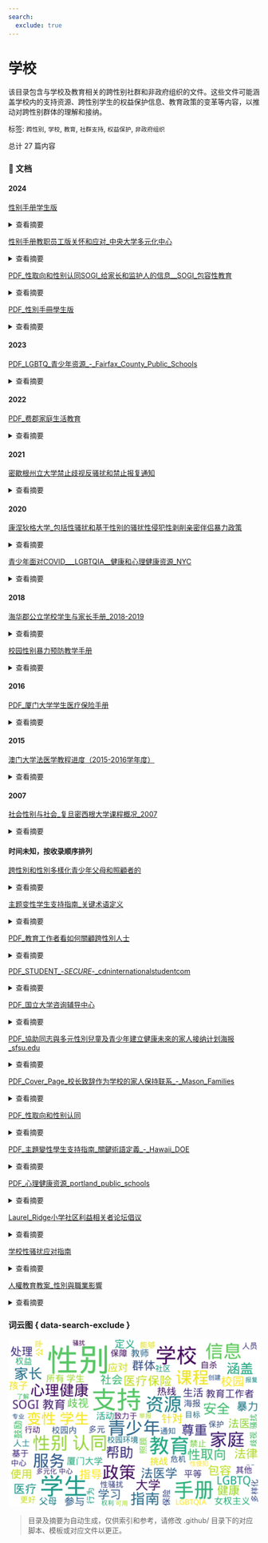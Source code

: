 ```yaml
---
search:
  exclude: true
---
```



# 学校

该目录包含与学校及教育相关的跨性别社群和非政府组织的文件。这些文件可能涵盖学校内的支持资源、跨性别学生的权益保护信息、教育政策的变革等内容，以推动对跨性别群体的理解和接纳。


标签: `跨性别`, `学校`, `教育`, `社群支持`, `权益保护`, `非政府组织`


总计 27 篇内容



### 📄 文档


#### 2024



[性别手册学生版](性别手册学生版_page.md)<details><summary>查看摘要</summary>

《性/别手册学生版》是为中央大学全体学生准备的一本详尽手册，主要围绕性和性别相关知识进行阐释和教育，旨在提升学生对LGBTQ群体及其社会环境的理解。手册由中央大学多元化中心于2024年发布。内容涵盖与性/别相关的基本用语、学生生活中的性别处理、有关校园设施的使用及多元化中心的服务。手册中强调了性别认同、性别表达等重要概念，并通过举例阐述如何在校园环境中更好地理解和支持性别少数群体。手册提供了出柜的过程和意义，指导学生如何尊重他人的性别认同与性取向，同时也列举了咨询和支持的渠道，以确保每名学生能够在一个舒适和包容的环境中学习和生活。
</details>




[性别手册教职员工版关怀和应对_中央大学多元化中心](性别手册教职员工版关怀和应对_中央大学多元化中心_page.md)<details><summary>查看摘要</summary>

《性/别手册教职员工版－关怀和应对》是由中央大学多元化中心于2024年发布的文件，目的是为学校的教职员工提供关于性别多样性的知识和信息，帮助他们创建一个包容和关爱所有学生的校园环境。手册的内容包含了对学生生活中可能涉及的性别问题的处理指导，诸如如何处理姓名和性别的使用、如何利用校园内的各种设施、以及教育实习和留学的相关指导等。手册中还详细探讨了相关法律政策、社会氛围，以及如何应对校园内的性别歧视和歧视性语言等重要问题。手册引用了一些关键事件作为案例分析，如一桥大学的出柜事件，提醒教职员工避免替他人出柜的行为可能带来的严重后果。本手册不仅是对多样化环境的响应，还强调了教师在促进和谐校园文化中的重要角色。
</details>




[PDF_性取向和性别认同SOGI_给家长和监护人的信息__SOGI_包容性教育](PDF_性取向和性别认同SOGI_给家长和监护人的信息__SOGI_包容性教育_page.md)<details><summary>查看摘要</summary>

该文件为《性取向和性别认同 (SOGI): 给家长和监护人的信息》的资料，旨在为父母和监护人提供关于跨性别及性别多元化的教育支持与信息。它涵盖了SOGI包容性教育的概念与重要性，强调教育工作者致力于创造一个公平、多样性和包容性的学习环境。文中指出，SOGI包容性教育并非单独课程，而是一套工具和资源，旨在减少校园中的欺凌和歧视，并支持所有学生，尤其是2SLGBTQ+社群成员。文件中列举了相关政策链接及对SOGI教育的误解与真相，强调资源的适合性以及家长在教育中所扮演的重要角色。
</details>




[PDF_性別手冊學生版](PDF_性別手冊學生版_page.md)<details><summary>查看摘要</summary>

本文件为中央大学提供的《性别手册学生版》，旨在为该校全体学生提供与性别和性取向相关的知识和信息的汇总。手册的内容涵盖了性别和性取向的基本概念，包括性别认同、性别表达、性取向等，旨在提高学生对性别与性取向问题的认识和理解。从‘与性别的相关用语’到‘学生生活’的各项制度，手册详细列出了如何在校内安全、平等地处理性别问题的指南。手册中特别强调了多样性的重要性，向学生传达了多元、流动的性别认同和表达的概念以及‘出柜’这一过程的复杂性，且提供了中央大学多元化中心的咨询服务信息。手册还包含了一些实际的校园政策，包括如何处理姓名和性别信息的更改，以及设施的使用，如洗手间和更衣室的安排。这本手册不仅是一个知识性的工具，也是促进校园内各性别与性取向群体相互理解和尊重的重要资源。
</details>



#### 2023



[PDF_LGBTQ_青少年资源_-_Fairfax_County_Public_Schools](PDF_LGBTQ_青少年资源_-_Fairfax_County_Public_Schools_page.md)<details><summary>查看摘要</summary>

该文件是《LGBTQ+ 青少年资源》的指南，由费郡公立学校家庭资源中心发布。文件中提供了多种资源，帮助LGBTQ+青少年及其家庭找到所需的信息和支持，包括卫生与保健、精神健康和药物滥用、法律服务、互助小组及教育等方面。内容涵盖了全国自杀预防热线、特雷弗计划、青少年骄傲门诊和其他行动团体与服务提供者的信息，致力于帮助年轻的LGBTQ人群应对心理健康问题、法律权益、医疗保健等方面的挑战。文件中还列出了多家机构的联系方式及其服务内容，确保这些资源能为青少年及其家庭提供必要的支持和协助。该文件于2023年更新，显示了信息的时效性和适用性。
</details>



#### 2022



[PDF_费郡家庭生活教育](PDF_费郡家庭生活教育_page.md)<details><summary>查看摘要</summary>

本文件为费郡公立学校七年级家庭生活教育课程的相关信息，涵盖情感与社交健康、青少年发展及家庭关系等多个主题。文件提及如学生需选择不参加课程的表格，提供了相应的填写说明和课程内容概述。课程内容包括理解中学期间身体、情感和性别认同的发展变化，强调使用尊重和包容的语言以促进无偏见和歧视的环境。部分课程内容涉及互联网安全、个人隐私保护以及积极自我形象的培养。所有课程均为男女分班进行，并要求家长在希望孩子不参与特定课程时进行书面说明。
</details>



#### 2021



[密歇根州立大学禁止歧视反骚扰和禁止报复通知](密歇根州立大学禁止歧视反骚扰和禁止报复通知_page.md)<details><summary>查看摘要</summary>

该文件为密歇根州立大学于2021年6月9日发布的通知，详细阐述了大学在各种项目和活动中对歧视、骚扰及报复行为的零容忍政策。文件指出，该校禁止基于多种因素（包括种族、性别认同、性取向等）对任何人进行歧视或骚扰，同时强调对举报者及参与调查的人员不予报复。大学公平办公室负责处理所有相关投诉，并会为受影响者提供必要的支持措施。文件中还列出了相关的法律法规，如美国残疾人法、消费者保护法等，以确保校园环境的公正与安全。文件还提供了具体的举报途径和联系信息，确保大学社区成员能够方便地报告任何违反政策的行为。
</details>



#### 2020



[康涅狄格大学_包括性骚扰和基于性别的骚扰性侵犯性剥削亲密伴侣暴力政策](康涅狄格大学_包括性骚扰和基于性别的骚扰性侵犯性剥削亲密伴侣暴力政策_page.md)<details><summary>查看摘要</summary>

本文件是康涅狄格大学（University of Connecticut）关于反歧视、反骚扰和相关反人际暴力的政策。文件详细阐述了校园内针对性骚扰、基于性别的骚扰、性侵犯、性剥削、亲密伴侣暴力、缠扰、报复等行为的禁止政策，以及相关的举报程序和调查流程。文件中的政策旨在创建一个安全且无歧视的学习与工作环境，让所有学生、员工和访问者都能在尊重和平等的氛围中生活和学习。具体包括政策声明，适用对象，隐私与机密的定义，员工的举报责任，禁止行为的定义，以及大学提供的资源与支持措施。政策明确规定了对违反上述禁止行为的人员可能采取的纪律处分，以及大学在处理这些报告时将采取的具体步骤。
</details>




[青少年面对COVID___LGBTQIA__健康和心理健康资源_NYC](青少年面对COVID___LGBTQIA__健康和心理健康资源_NYC_page.md)<details><summary>查看摘要</summary>

此文件是一个关于青少年在COVID-19大流行期间所面临健康和心理健康挑战的综合资源指南，特别关注LGBTQIA群体。文件详细描述了青少年可能在隔离期间遇到的一系列问题，如情绪低落、家庭关系紧张，以及对健康信息的疑虑。它提供了纽约市各种可用的支持和服务资源，包括心理健康服务、远程医疗、家庭暴力支持、物质滥用预防和治疗等。

文件中明确指出，虽然大流行给青少年带来了许多困扰，但纽约市的多个机构和组织仍然为青少年提供了多种帮助。比如，Mount Sinai青少年健康中心为10-22岁的青少年提供全面的医疗和心理健康服务。各种热线和在线支持资源，像NYC Well和Trevor Project等也为青少年提供情感支持和危机干预。

文件特别强调了确保心理健康的重要性，并鼓励青少年在面临困难时寻求帮助。针对心理健康、教育支持、家庭暴力、自杀预防等主题，文件一一描述了可用的具体资源，强调在疫情期间保护自身安全和心理健康的必要性。
</details>



#### 2018



[海华郡公立学校学生与家长手册_2018-2019](海华郡公立学校学生与家长手册_2018-2019_page.md)<details><summary>查看摘要</summary>

本文件为海华郡公立学校2018-2019学年学生与家长手册。手册中详细列出了学校的各项服务、使用设备的政策、学生的行为规范、帮助家长理解学术要求和参与学生教育的方式。手册包括重要的联系信息，如学校的总机号码、各部门的电话以及青少年危机热线等。这本手册还强调学校致力于创造一个安全、包容、多元的学习环境，并鼓励各类背景的家庭参与到学校生活中。具体内容涵盖了学校安全条例、特教服务、餐饮服务、家庭作业指导、校规、投诉程序等，整体体现了对学生尤其是边缘群体如跨性别者等的支持与照顾。
</details>




[校园性别暴力预防教学手册](校园性别暴力预防教学手册_page.md)<details><summary>查看摘要</summary>

《校园性别暴力预防教学手册》是由联合国教育、科学及文化组织（UNESCO）发布的一份教育资源，旨在为教师和学校领导提供针对中学生（适合11-14岁）关于预防校园性别暴力的指导。手册的内容涵盖了性别暴力的定义、背景、影响及其与生理性别和社会性别的关系。通过细致的术语表，手册为教师提供了有关性别认同、性别表现、性别暴力及其应对策略的深入理解。手册强调，教师在创建文明关系和预防校园暴力方面的重要角色，且提供了多个可行的课堂活动，帮助学生理解性别平等的重要性，并培养相应的沟通和处理暴力的技能。该手册还特别指出，跨性别、同性恋等群体在校园中可能面临的特殊挑战，鼓励教师通过教育来增进学生对性别多样性的理解和尊重。
</details>



#### 2016



[PDF_厦门大学学生医疗保险手册](PDF_厦门大学学生医疗保险手册_page.md)<details><summary>查看摘要</summary>

该文件为《厦门大学学生医疗保险手册》，由厦门大学学生工作处于2016年7月编制，旨在为厦门大学的全日制学生提供详细的医疗保险信息。手册中介绍了厦门大学的学生医疗保险制度，包括基本医疗保险、补充医疗保障、补充商业保险的定义、参保范围、就医医院范围、转外就医的办理程序及保险待遇等方面的内容。手册详细解释了大学生医疗保险的基本定义及其重要性，并强调了医疗保险对于保障大学生的医疗卫生权益的重要作用。手册还包括针对新生和老生的参保和缴费流程，以及需要注意的特殊问题和相关开药指南。该文件对了解和使用厦门大学医疗保险制度至关重要，是参保学生的实用手册。
</details>



#### 2015



[澳门大学法医学教程进度（2015-2016学年度）](澳门大学法医学教程进度（2015-2016学年度）_page.md)<details><summary>查看摘要</summary>

《澳门大学法医学教程进度（2015-2016学年度）》是一份详细的法医学课程安排文档，列出了澳门大学法学院法医学课程的讲座和授课内容、讲师及时间安排。该文档涵盖了2015年及2016年两个学期的日间和晚间课程，课程内容涵盖法医学的基础知识和各个分支，详细列出了每节课的日期、讲师及授课主题。课程的第一节涉及法医学的简介，接下来的课程逐步深入，包括法医死亡学、法医创伤学、法医窒息学等，内容十分系统，涵盖法医学的各个方面。文中还提到了一些重要的法典和政策，如D.L. 100/99/M等，这些条款在课程中起到指导和参考的作用。文档中有针对法医过程中的各种现象进行详细解释，例如尸体解剖、死亡的概念和类型、损伤机制、法医交通医学等，涉及到的内容十分广泛，旨在为学生提供全面的法医学知识。课程安排中提及的讲师如柯庆华、黄伟杰等都是专业的法医学专家，他们带领学生进入法医学研究的各个层面，探讨如何将理论知识应用于实际的法医检验中。该课程不仅为法医学专业的学生提供了系统的学习平台，也为希望了解法医学的其他相关领域的人员提供了宝贵的参考资料。
</details>



#### 2007



[社会性别与社会_复旦密西根大学课程概况_2007](社会性别与社会_复旦密西根大学课程概况_2007_page.md)<details><summary>查看摘要</summary>

本文件是复旦大学与密西根大学合作开设的社会性别学博士课程的课程概况，授课时间为2007年8月11日至8月21日。该课程由美国女权主义社会学家朱迪斯·斯泰西教授主讲，主要内容涵盖了西方社会学界女权主义学术的发展以及相关的学术探讨。课程还邀请了若干中国学者就其研究和行动开设专题讲座，旨在帮助学员理解和思考西方女权主义与中国女权主义的关系。课程设置多样，学生需完成三篇基于选定主题的短评，讨论女权主义研究面临的挑战及其对中国社会性别研究的启示。
</details>



#### 时间未知，按收录顺序排列



[跨性別和性別多樣化青少年父母和照顧者的](跨性別和性別多樣化青少年父母和照顧者的_page.md)<details><summary>查看摘要</summary>

该文件为温哥华教育局发布的小册子，旨在为跨性别和性别多样化青少年的父母和照顾者提供疑问解答和相关支持信息。内容包括对跨性别和性别多样化青少年的介绍，强调每个年轻人都应该有良好的自我感觉，获得支持和安全感。文件中指出，父母和照顾者的支持对孩子的心理健康至关重要，提供了如何与孩子沟通性别认同、如何理解和尊重孩子的性别表达的具体建议。文本还涵盖了对性别多样化的定义、父母如何应对偏见和歧视、以及可用的医疗资源与法律保护等重要信息。解决了许多家长可能会面临的常见问题，例如孩子如何确定自己的性别认同，何时应寻求专业人员的帮助，如何在家庭内部建立正面的讨论氛围等。同时，本小册子还提供了丰富的资源链接，帮助父母和照顾者找到相关的支持和教育信息。
</details>




[主题变性学生支持指南_关键术语定义](主题变性学生支持指南_关键术语定义_page.md)<details><summary>查看摘要</summary>

这份《变性学生支持指南》旨在帮助学校社区更好地支持变性学生。这本指南提供了针对变性学生的基本定义和关键术语，例如"性别认同"、"性别表达"、"出生指定性别"等，为教育者和学校管理人员提供在处理与变性学生相关问题时的参考。文中强调，变性学生的需求是个性化的，学校需根据实际情况与学生及其家长共同探讨并制定适合的支持方案。

文件中提到，变性学生在校园内应被尊重性别认同，包括使用与其性别认同相符的更衣室和洗手间。学校不得基于出生性别对变性学生进行歧视，具体法律条款也在文中详细列举，说明了变性学生在使用设施、参加体育活动以及其他基于性别的活动中所享有的权利。

特别提到的支持措施包括学校向所有学生（及其家长）发放年度通知，详细告知变性学生相关的权利与请求支持的方式，利用多种方式促进校园内的理解与包容。此指南将有助于教育工作者创建一个更包容、安全的校园环境，让所有学生可以真实表达自我，保证他们的安全与尊重。
</details>




[PDF_教育工作者看如何關顧跨性別人士](PDF_教育工作者看如何關顧跨性別人士_page.md)<details><summary>查看摘要</summary>

该文件为PDF格式的指南，标题为《教育工作者看如何照顾跨性别人士》，旨在为教育工作者提供有关如何更好地支持跨性别学生的建议和策略。尽管我们无法提取文件内容，但可以推测文件中可能包含的要点包括如何创造安全和包容的学习环境，理解跨性别群体所面临的特定挑战，以及教育工作者在促进性别平等和尊重多样性方面的角色。文件可能会涉及跨性别人士在学校中可能遭受的歧视、情感支持的方法、如何与家长沟通等议题。这种支持不仅对于跨性别学生的成长和学习至关重要，还帮助整个学校社区培养尊重与理解。
</details>




[PDF_STUDENT_-_SECURE_-_cdninternationalstudentcom](PDF_STUDENT_-_SECURE_-_cdninternationalstudentcom_page.md)<details><summary>查看摘要</summary>

该文件是关于ISI留学医疗保险计划的介绍手册，主要为留学生提供医疗保险相关信息。手册详细列出了如何就医、保险计划的保障内容、计划费用、理赔信息及其保障条款等。内容包括一卡通的优缺点、如何处理与医疗网络内外就医的索赔，以及不同保险计划的费用范围等。例如，手册提到，在美国，组合医疗保险提供不同的保障类型，包括Smart、Budget、Select和Elite四个等级，每个等级的费用和保障限额各不相同。手册中强调了隐私政策，并提供了联系信息以便留学生在需要时寻求帮助。
</details>




[PDF_国立大学咨询辅导中心](PDF_国立大学咨询辅导中心_page.md)<details><summary>查看摘要</summary>

该文件是来自澳大利亚国立大学咨询辅导中心的资源指导，专为男同性恋、女同性恋、双性恋、变性人、跨性别者和其他性别认同与性取向群体提供支持与帮助。文件详尽列出了多项支持服务，包括大学的酷儿部门与学生平权小组，提供社交活动及心理支持等。内容强调人们有权决定自己的性行为，呼吁对跨性别和酷儿群体的尊重与包容，并列举了多个具体的外部支持资源与服务机构，如堪培拉艾滋病行动委员会和性别中心等。最后，文件提供广泛的联系信息，包括电话、邮箱和网站，方便读者寻求帮助。
</details>




[PDF_協助同志與多元性別兒童及青少年建立健康未來的家人接纳计划海报_sfsu.edu](PDF_協助同志與多元性別兒童及青少年建立健康未來的家人接纳计划海报_sfsu.edu_page.md)<details><summary>查看摘要</summary>

该文档是关于家人接纳计划（Family Acceptance Project®, FAP）的海报，旨在教育家庭成员、医疗人员及宗教信仰领袖更好地理解家庭的接纳对于同志儿童及青少年的健康成长的重要性。文中强调，家人的支持能够显著降低同志儿童和青少年自杀和其他健康问题的风险。海报提供了减少排斥性言行的建议，并指导家长如何通过爱与支持来改善孩子的自尊心和未来展望。文档详细介绍了海报的使用潜径，包括学校、诊所、社区活动和家庭等各种场合。该计划自2002年起就致力于支持多元文化家庭，在心理健康、初级医疗、学校服务等多个领域广泛应用。

FAP海报的内容通过研究证实，有助于提升社会对同志群体的理解与尊重，并促进家庭对儿童及青少年的健康影响。语言适用性也多样，涵盖中文、英文、西班牙文等多种语言，目标是服务更广泛的群体。
</details>




[PDF_Cover_Page_校长致辞作为学校的家人保持联系_-_Mason_Families](PDF_Cover_Page_校长致辞作为学校的家人保持联系_-_Mason_Families_page.md)<details><summary>查看摘要</summary>

本文件是乔治梅森大学为新学年准备的欢迎信，主要内容为校长Gregory Washington致家长和家庭的致辞以及学校新生和家庭计划（NSFP）的介绍。校长在信中对新学年表示欢迎，并强调了梅森大学在多样性和创新方面的成就，以及家长和家庭在学生成功中的重要作用。他鼓励家庭积极参与学校活动，促进与学生的联系，并提供了多种资源和支持渠道，包括家长和家庭委员会的介绍、家庭支持系列、家庭周末和其他活动的日期和信息。文件还列出了2024年学年重要日期，提供了学生和家庭保持联系的多种方式，以及如何在梅森大学的环境中促进学生的学业与成长。
</details>




[PDF_性取向和性别认同](PDF_性取向和性别认同_page.md)<details><summary>查看摘要</summary>

该文件是关于性取向和性别认同（SOGI）的包容性教育的综合介绍，详细阐述了这些主题在学校教育中的应用和重要性。文件首先定义了SOGI教育，并强调它并不只是一门独立课程，而是融入了更广泛的性教育中，涵盖了身份和包容性等诸多主题，旨在减少校园内的欺凌和歧视。其内容提供了针对SOGI教育的一些常见误解与相应事实，目标在于教育师生理解多样性，创造一个支持和包容所有学生的安全环境。

文件指出SOGI教育致力于为所有学生提供支持，并强调其重要性，尤其是对于那些面对独特挑战的2SLGBTQ+学生。通过使用丰富的教学资源，SOGI教育帮助教师在各学科中促进尊重和包容的环境，反映出一个多元文化的学校氛围。同时，文本还强调与家庭的沟通，为家长和监护人提供信息，确保他们了解SOGI教育的价值与目标，鼓励他们参与孩子的教育，确保孩子在学习过程中感到安全和受尊重。
</details>




[PDF_主題變性學生支持指南_關鍵術語定義_-_Hawaii_DOE](PDF_主題變性學生支持指南_關鍵術語定義_-_Hawaii_DOE_page.md)<details><summary>查看摘要</summary>

《变性学生支持指南》是针对学校如何支持变性学生的具体指导文件，旨在为学校和教育工作者提供对变性学生的基本理解以及最佳实践。这份指南详尽地阐述了与变性学生相关的关键术语，例如‘性别认同’、‘性别表达’和‘性别不确定’等，并强调了变性学生在学校环境中所面临的挑战与需求。文中提到，变性学生的需求高度个性化，因此学校工作人员需关注每名学生的具体情况，尽可能尊重其性别认同和表达。指南中阐述了如何在学校内营造一个安全的学习环境，确保变性学生能够在不受歧视的情况下参与所有学校活动。相应的法律法规也被纳入讨论，确保学生在学校中享有平等待遇。
</details>




[PDF_心理健康资源_portland_public_schools](PDF_心理健康资源_portland_public_schools_page.md)<details><summary>查看摘要</summary>

该文档是由俄勒冈州的波特兰公立学校（Portland Public Schools）提供的心理健康资源指南，旨在帮助那些有自杀倾向或者心理健康问题的人及其家属，提供各种求助热线的信息。文中列出了一系列热线和服务，包括针对成年人的Call to Safety、俄勒冈州的DHS热线、危机服务热线以及支持跨性别者的专门热线等。每项服务都清晰地标注了是否提供口译服务，以确保不同语言背景的人都能获得支持。该资源文本强调了心理健康的重要性及可用的支持选项，并鼓励人们在面临心理困扰时，不要犹豫地寻求帮助。
</details>




[Laurel_Ridge小学社区利益相关者论坛倡议](Laurel_Ridge小学社区利益相关者论坛倡议_page.md)<details><summary>查看摘要</summary>

该文件是关于Laurel Ridge小学公平团队筹办的一个社区利益相关者论坛的通知，旨在邀请学生家长、照顾者及社区成员分享他们在学校的多元化和公平经历。论坛特别关注来自不同背景的意见，包括双语人士、特殊教育需求的家庭、LGBTQIA+社群（包括同性恋、双性恋、变性人等），以及黑人、土著、有色人种（BIPOC）家庭。文件提到将进行匿名访谈，以更好地倾听这些声音。论坛的目标是增进社区成员之间的交流与理解，促进更加公平和包容的学校环境。该通知中涵盖了参与方式及联系人信息，以便家庭能够参与到这一重要的对话中。
</details>




[学校性骚扰应对指南](学校性骚扰应对指南_page.md)<details><summary>查看摘要</summary>

本文件《学校性骚扰应对指南》提供了针对学校内性骚扰和性侵犯的应对措施与法律保护信息，旨在帮助学生了解他们在面对性骚扰或性侵犯时的权利和可采取的措施。文件强调，学生有权在一个没有性骚扰和性侵犯的环境中上学，学校有责任保护学生免受骚扰，包括在校内和校外的环境。

指南中详细说明了如何保存证据，包括在遭遇袭击后应尽量保留相关物证，以及如何处理电子证据等。文件建议在受到性骚扰或侵犯后联系RAINN（国家性侵犯网络）获取专业支持，提供24小时的咨询服务。同时，文件还列出了多个重要的资源和求助热线，包括为青少年和LGBTQ+群体提供危机干预的资源，强调维权人士如何帮助受害者安全回到学校并维护其隐私权。
</details>




[人權教育教案_性別與職業影響](人權教育教案_性別與職業影響_page.md)<details><summary>查看摘要</summary>

该文件为《人权教育（含转型正义）教案征件竞赛》的投稿，标题为「性」你一回，「别」和我说你不行动。文件详细介绍了一系列为国中三年级学生设计的教案，旨在引导学生理解性别刻板印象及其对职业选择的影响。教案强调通过桌游等互动形式，使学生在轻松的氛围中学习性别议题，培养其性别意识和人权意识。内容涵盖了课程的设计理念、学习情境、教学目标与评量标准。课程涉及多元性别的探讨，试图让学生认识性别与职业选择之间的复杂关系，同时鼓励他们通过实际行动反思与改变自己的环境。文件还讨论了如何通过具体的教学活动帮助学生认识到社会中的性别不平等，并最终设计出自己的倡议行动。
</details>




### 词云图 { data-search-exclude }

![./社群及NGO文件/学校摘要词云图](abstracts_wordcloud.png)


> 目录及摘要为自动生成，仅供索引和参考，请修改 .github/ 目录下的对应脚本、模板或对应文件以更正。
